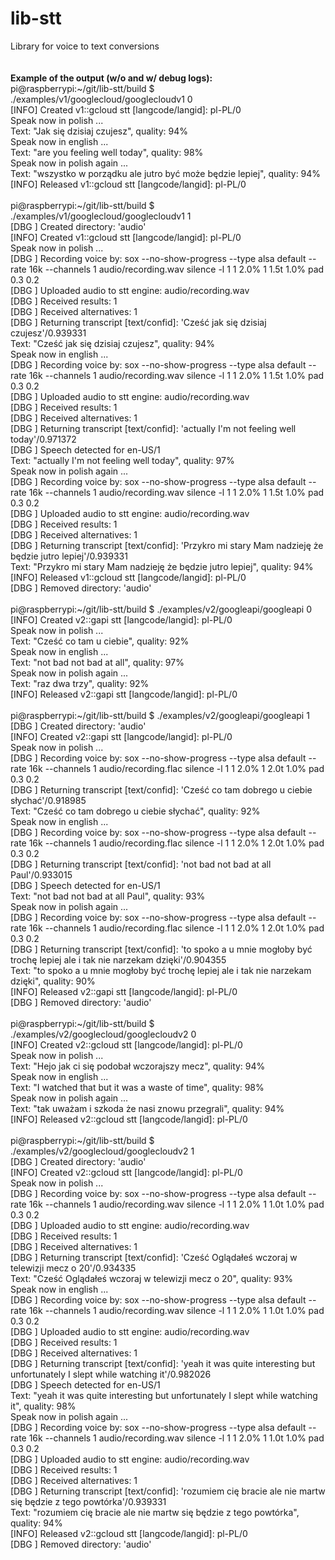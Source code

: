 # lib-stt<br>
Library for voice to text conversions<br>
<br><br>
**Example of the output (w/o and w/ debug logs):**<br>
pi@raspberrypi:\~/git/lib-stt/build $ ./examples/v1/googlecloud/googlecloudv1 0<br>
[INFO] Created v1::gcloud stt [langcode/langid]: pl-PL/0<br>
Speak now in polish ...<br>
Text: "Jak się dzisiaj czujesz", quality: 94%<br>
Speak now in english ...<br>
Text: "are you feeling well today", quality: 98%<br>
Speak now in polish again ...<br>
Text: "wszystko w porządku ale jutro być może będzie lepiej", quality: 94%<br>
[INFO] Released v1::gcloud stt [langcode/langid]: pl-PL/0<br>
<br>
pi@raspberrypi:\~/git/lib-stt/build $ ./examples/v1/googlecloud/googlecloudv1 1<br>
[DBG ] Created directory: 'audio'<br>
[INFO] Created v1::gcloud stt [langcode/langid]: pl-PL/0<br>
Speak now in polish ...<br>
[DBG ] Recording voice by: sox --no-show-progress --type alsa default --rate 16k --channels 1 audio/recording.wav silence -l 1 1 2.0% 1 1.5t 1.0% pad 0.3 0.2<br>
[DBG ] Uploaded audio to stt engine: audio/recording.wav<br>
[DBG ] Received results: 1<br>
[DBG ] Received alternatives: 1<br>
[DBG ] Returning transcript [text/confid]: 'Cześć jak się dzisiaj czujesz'/0.939331<br>
Text: "Cześć jak się dzisiaj czujesz", quality: 94%<br>
Speak now in english ...<br>
[DBG ] Recording voice by: sox --no-show-progress --type alsa default --rate 16k --channels 1 audio/recording.wav silence -l 1 1 2.0% 1 1.5t 1.0% pad 0.3 0.2<br>
[DBG ] Uploaded audio to stt engine: audio/recording.wav<br>
[DBG ] Received results: 1<br>
[DBG ] Received alternatives: 1<br>
[DBG ] Returning transcript [text/confid]: 'actually I'm not feeling well today'/0.971372<br>
[DBG ] Speech detected for en-US/1<br>
Text: "actually I'm not feeling well today", quality: 97%<br>
Speak now in polish again ...<br>
[DBG ] Recording voice by: sox --no-show-progress --type alsa default --rate 16k --channels 1 audio/recording.wav silence -l 1 1 2.0% 1 1.5t 1.0% pad 0.3 0.2<br>
[DBG ] Uploaded audio to stt engine: audio/recording.wav<br>
[DBG ] Received results: 1<br>
[DBG ] Received alternatives: 1<br>
[DBG ] Returning transcript [text/confid]: 'Przykro mi stary Mam nadzieję że będzie jutro lepiej'/0.939331<br>
Text: "Przykro mi stary Mam nadzieję że będzie jutro lepiej", quality: 94%<br>
[INFO] Released v1::gcloud stt [langcode/langid]: pl-PL/0<br>
[DBG ] Removed directory: 'audio'<br>
<br>
pi@raspberrypi:\~/git/lib-stt/build $ ./examples/v2/googleapi/googleapi 0<br>
[INFO] Created v2::gapi stt [langcode/langid]: pl-PL/0<br>
Speak now in polish ...<br>
Text: "Cześć co tam u ciebie", quality: 92%<br>
Speak now in english ...<br>
Text: "not bad not bad at all", quality: 97%<br>
Speak now in polish again ...<br>
Text: "raz dwa trzy", quality: 92%<br>
[INFO] Released v2::gapi stt [langcode/langid]: pl-PL/0<br>
<br>
pi@raspberrypi:\~/git/lib-stt/build $ ./examples/v2/googleapi/googleapi 1<br>
[DBG ] Created directory: 'audio'<br>
[INFO] Created v2::gapi stt [langcode/langid]: pl-PL/0<br>
Speak now in polish ...<br>
[DBG ] Recording voice by: sox --no-show-progress --type alsa default --rate 16k --channels 1 audio/recording.flac silence -l 1 1 2.0% 1 2.0t 1.0% pad 0.3 0.2<br>
[DBG ] Returning transcript [text/confid]: 'Cześć co tam dobrego u ciebie słychać'/0.918985<br>
Text: "Cześć co tam dobrego u ciebie słychać", quality: 92%<br>
Speak now in english ...<br>
[DBG ] Recording voice by: sox --no-show-progress --type alsa default --rate 16k --channels 1 audio/recording.flac silence -l 1 1 2.0% 1 2.0t 1.0% pad 0.3 0.2<br>
[DBG ] Returning transcript [text/confid]: 'not bad not bad at all Paul'/0.933015<br>
[DBG ] Speech detected for en-US/1<br>
Text: "not bad not bad at all Paul", quality: 93%<br>
Speak now in polish again ...<br>
[DBG ] Recording voice by: sox --no-show-progress --type alsa default --rate 16k --channels 1 audio/recording.flac silence -l 1 1 2.0% 1 2.0t 1.0% pad 0.3 0.2<br>
[DBG ] Returning transcript [text/confid]: 'to spoko a u mnie mogłoby być trochę lepiej ale i tak nie narzekam dzięki'/0.904355<br>
Text: "to spoko a u mnie mogłoby być trochę lepiej ale i tak nie narzekam dzięki", quality: 90%<br>
[INFO] Released v2::gapi stt [langcode/langid]: pl-PL/0<br>
[DBG ] Removed directory: 'audio'<br>
<br>
pi@raspberrypi:\~/git/lib-stt/build $ ./examples/v2/googlecloud/googlecloudv2 0<br>
[INFO] Created v2::gcloud stt [langcode/langid]: pl-PL/0<br>
Speak now in polish ...<br>
Text: "Hejo jak ci się podobał wczorajszy mecz", quality: 94%<br>
Speak now in english ...<br>
Text: "I watched that but it was a waste of time", quality: 98%<br>
Speak now in polish again ...<br>
Text: "tak uważam i szkoda że nasi znowu przegrali", quality: 94%<br>
[INFO] Released v2::gcloud stt [langcode/langid]: pl-PL/0<br>
<br>
pi@raspberrypi:\~/git/lib-stt/build $ ./examples/v2/googlecloud/googlecloudv2 1<br>
[DBG ] Created directory: 'audio'<br>
[INFO] Created v2::gcloud stt [langcode/langid]: pl-PL/0<br>
Speak now in polish ...<br>
[DBG ] Recording voice by: sox --no-show-progress --type alsa default --rate 16k --channels 1 audio/recording.wav silence -l 1 1 2.0% 1 1.0t 1.0% pad 0.3 0.2<br>
[DBG ] Uploaded audio to stt engine: audio/recording.wav<br>
[DBG ] Received results: 1<br>
[DBG ] Received alternatives: 1<br>
[DBG ] Returning transcript [text/confid]: 'Cześć Oglądałeś wczoraj w telewizji mecz o 20'/0.934335<br>
Text: "Cześć Oglądałeś wczoraj w telewizji mecz o 20", quality: 93%<br>
Speak now in english ...<br>
[DBG ] Recording voice by: sox --no-show-progress --type alsa default --rate 16k --channels 1 audio/recording.wav silence -l 1 1 2.0% 1 1.0t 1.0% pad 0.3 0.2<br>
[DBG ] Uploaded audio to stt engine: audio/recording.wav<br>
[DBG ] Received results: 1<br>
[DBG ] Received alternatives: 1<br>
[DBG ] Returning transcript [text/confid]: 'yeah it was quite interesting but unfortunately I slept while watching it'/0.982026<br>
[DBG ] Speech detected for en-US/1<br>
Text: "yeah it was quite interesting but unfortunately I slept while watching it", quality: 98%<br>
Speak now in polish again ...<br>
[DBG ] Recording voice by: sox --no-show-progress --type alsa default --rate 16k --channels 1 audio/recording.wav silence -l 1 1 2.0% 1 1.0t 1.0% pad 0.3 0.2<br>
[DBG ] Uploaded audio to stt engine: audio/recording.wav<br>
[DBG ] Received results: 1<br>
[DBG ] Received alternatives: 1<br>
[DBG ] Returning transcript [text/confid]: 'rozumiem cię bracie ale nie martw się będzie z tego powtórka'/0.939331<br>
Text: "rozumiem cię bracie ale nie martw się będzie z tego powtórka", quality: 94%<br>
[INFO] Released v2::gcloud stt [langcode/langid]: pl-PL/0<br>
[DBG ] Removed directory: 'audio'<br>
